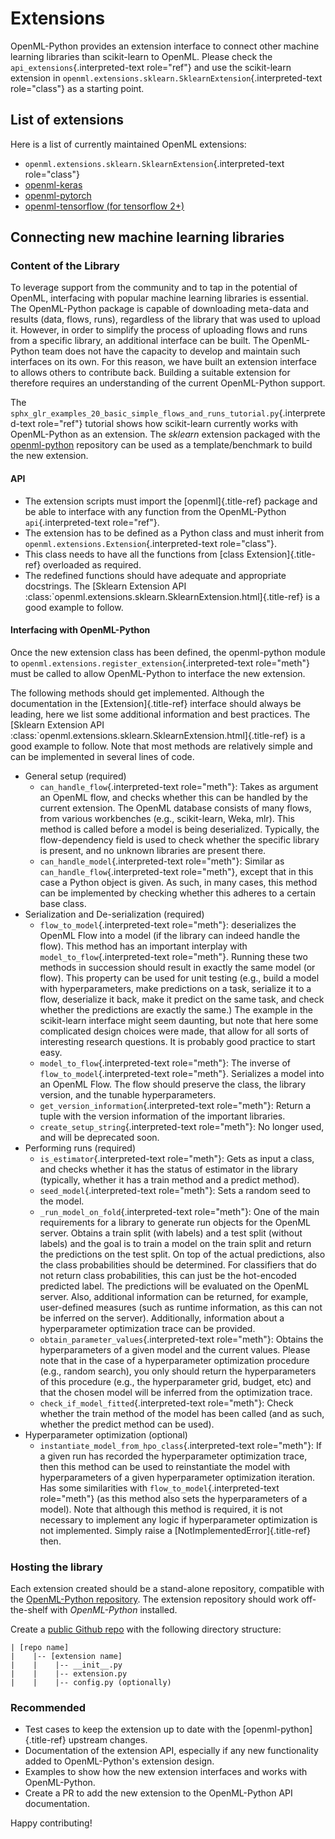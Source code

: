 # Extensions

OpenML-Python provides an extension interface to connect other machine
learning libraries than scikit-learn to OpenML. Please check the
`api_extensions`{.interpreted-text role="ref"} and use the scikit-learn
extension in
`openml.extensions.sklearn.SklearnExtension`{.interpreted-text
role="class"} as a starting point.

## List of extensions

Here is a list of currently maintained OpenML extensions:

-   `openml.extensions.sklearn.SklearnExtension`{.interpreted-text
    role="class"}
-   [openml-keras](https://github.com/openml/openml-keras)
-   [openml-pytorch](https://github.com/openml/openml-pytorch)
-   [openml-tensorflow (for tensorflow
    2+)](https://github.com/openml/openml-tensorflow)

## Connecting new machine learning libraries

### Content of the Library

To leverage support from the community and to tap in the potential of
OpenML, interfacing with popular machine learning libraries is
essential. The OpenML-Python package is capable of downloading meta-data
and results (data, flows, runs), regardless of the library that was used
to upload it. However, in order to simplify the process of uploading
flows and runs from a specific library, an additional interface can be
built. The OpenML-Python team does not have the capacity to develop and
maintain such interfaces on its own. For this reason, we have built an
extension interface to allows others to contribute back. Building a
suitable extension for therefore requires an understanding of the
current OpenML-Python support.

The
`sphx_glr_examples_20_basic_simple_flows_and_runs_tutorial.py`{.interpreted-text
role="ref"} tutorial shows how scikit-learn currently works with
OpenML-Python as an extension. The *sklearn* extension packaged with the
[openml-python](https://github.com/openml/openml-python) repository can
be used as a template/benchmark to build the new extension.

#### API

-   The extension scripts must import the [openml]{.title-ref} package
    and be able to interface with any function from the OpenML-Python
    `api`{.interpreted-text role="ref"}.
-   The extension has to be defined as a Python class and must inherit
    from `openml.extensions.Extension`{.interpreted-text role="class"}.
-   This class needs to have all the functions from [class
    Extension]{.title-ref} overloaded as required.
-   The redefined functions should have adequate and appropriate
    docstrings. The [Sklearn Extension API
    :class:\`openml.extensions.sklearn.SklearnExtension.html]{.title-ref}
    is a good example to follow.

#### Interfacing with OpenML-Python

Once the new extension class has been defined, the openml-python module
to `openml.extensions.register_extension`{.interpreted-text role="meth"}
must be called to allow OpenML-Python to interface the new extension.

The following methods should get implemented. Although the documentation
in the [Extension]{.title-ref} interface should always be leading, here
we list some additional information and best practices. The [Sklearn
Extension API
:class:\`openml.extensions.sklearn.SklearnExtension.html]{.title-ref} is
a good example to follow. Note that most methods are relatively simple
and can be implemented in several lines of code.

-   General setup (required)
    -   `can_handle_flow`{.interpreted-text role="meth"}: Takes as
        argument an OpenML flow, and checks whether this can be handled
        by the current extension. The OpenML database consists of many
        flows, from various workbenches (e.g., scikit-learn, Weka, mlr).
        This method is called before a model is being deserialized.
        Typically, the flow-dependency field is used to check whether
        the specific library is present, and no unknown libraries are
        present there.
    -   `can_handle_model`{.interpreted-text role="meth"}: Similar as
        `can_handle_flow`{.interpreted-text role="meth"}, except that in
        this case a Python object is given. As such, in many cases, this
        method can be implemented by checking whether this adheres to a
        certain base class.
-   Serialization and De-serialization (required)
    -   `flow_to_model`{.interpreted-text role="meth"}: deserializes the
        OpenML Flow into a model (if the library can indeed handle the
        flow). This method has an important interplay with
        `model_to_flow`{.interpreted-text role="meth"}. Running these
        two methods in succession should result in exactly the same
        model (or flow). This property can be used for unit testing
        (e.g., build a model with hyperparameters, make predictions on a
        task, serialize it to a flow, deserialize it back, make it
        predict on the same task, and check whether the predictions are
        exactly the same.) The example in the scikit-learn interface
        might seem daunting, but note that here some complicated design
        choices were made, that allow for all sorts of interesting
        research questions. It is probably good practice to start easy.
    -   `model_to_flow`{.interpreted-text role="meth"}: The inverse of
        `flow_to_model`{.interpreted-text role="meth"}. Serializes a
        model into an OpenML Flow. The flow should preserve the class,
        the library version, and the tunable hyperparameters.
    -   `get_version_information`{.interpreted-text role="meth"}: Return
        a tuple with the version information of the important libraries.
    -   `create_setup_string`{.interpreted-text role="meth"}: No longer
        used, and will be deprecated soon.
-   Performing runs (required)
    -   `is_estimator`{.interpreted-text role="meth"}: Gets as input a
        class, and checks whether it has the status of estimator in the
        library (typically, whether it has a train method and a predict
        method).
    -   `seed_model`{.interpreted-text role="meth"}: Sets a random seed
        to the model.
    -   `_run_model_on_fold`{.interpreted-text role="meth"}: One of the
        main requirements for a library to generate run objects for the
        OpenML server. Obtains a train split (with labels) and a test
        split (without labels) and the goal is to train a model on the
        train split and return the predictions on the test split. On top
        of the actual predictions, also the class probabilities should
        be determined. For classifiers that do not return class
        probabilities, this can just be the hot-encoded predicted label.
        The predictions will be evaluated on the OpenML server. Also,
        additional information can be returned, for example,
        user-defined measures (such as runtime information, as this can
        not be inferred on the server). Additionally, information about
        a hyperparameter optimization trace can be provided.
    -   `obtain_parameter_values`{.interpreted-text role="meth"}:
        Obtains the hyperparameters of a given model and the current
        values. Please note that in the case of a hyperparameter
        optimization procedure (e.g., random search), you only should
        return the hyperparameters of this procedure (e.g., the
        hyperparameter grid, budget, etc) and that the chosen model will
        be inferred from the optimization trace.
    -   `check_if_model_fitted`{.interpreted-text role="meth"}: Check
        whether the train method of the model has been called (and as
        such, whether the predict method can be used).
-   Hyperparameter optimization (optional)
    -   `instantiate_model_from_hpo_class`{.interpreted-text
        role="meth"}: If a given run has recorded the hyperparameter
        optimization trace, then this method can be used to
        reinstantiate the model with hyperparameters of a given
        hyperparameter optimization iteration. Has some similarities
        with `flow_to_model`{.interpreted-text role="meth"} (as this
        method also sets the hyperparameters of a model). Note that
        although this method is required, it is not necessary to
        implement any logic if hyperparameter optimization is not
        implemented. Simply raise a [NotImplementedError]{.title-ref}
        then.

### Hosting the library

Each extension created should be a stand-alone repository, compatible
with the [OpenML-Python
repository](https://github.com/openml/openml-python). The extension
repository should work off-the-shelf with *OpenML-Python* installed.

Create a [public Github
repo](https://docs.github.com/en/github/getting-started-with-github/create-a-repo)
with the following directory structure:

    | [repo name]
    |    |-- [extension name]
    |    |    |-- __init__.py
    |    |    |-- extension.py
    |    |    |-- config.py (optionally)

### Recommended

-   Test cases to keep the extension up to date with the
    [openml-python]{.title-ref} upstream changes.
-   Documentation of the extension API, especially if any new
    functionality added to OpenML-Python\'s extension design.
-   Examples to show how the new extension interfaces and works with
    OpenML-Python.
-   Create a PR to add the new extension to the OpenML-Python API
    documentation.

Happy contributing!
